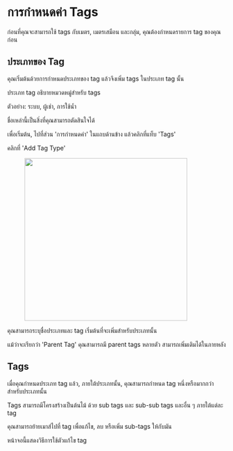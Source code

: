 # การกำหนดค่า Tags

ก่อนที่คุณจะสามารถใช้ tags กับเมตร, เมตรเสมือน และกลุ่ม, คุณต้องกำหนดรายการ tag ของคุณก่อน



## ประเภทของ Tag

คุณเริ่มต้นด้วยการกำหนดประเภทของ tag แล้วจึงเพิ่ม tags ในประเภท tag นั้น

ประเภท tag อธิบายหมวดหมู่สำหรับ tags

ตัวอย่าง: ระบบ, ผู้เช่า, การใช้น้ำ

ชื่อเหล่านี้เป็นสิ่งที่คุณสามารถตัดสินใจได้

เพื่อเริ่มต้น, ไปที่ส่วน 'การกำหนดค่า' ในแถบด้านข้าง แล้วคลิกที่แท็บ 'Tags'

คลิกที่ 'Add Tag Type'

<figure><img src="../../.gitbook/assets/image (9).png" alt="" width="375"><figcaption></figcaption></figure>

คุณสามารถระบุชื่อประเภทและ tag เริ่มต้นที่จะเพิ่มสำหรับประเภทนั้น

แม้ว่าจะเรียกว่า 'Parent Tag' คุณสามารถมี parent tags หลายตัว สามารถเพิ่มเติมได้ในภายหลัง



## Tags

เมื่อคุณกำหนดประเภท tag แล้ว, ภายใต้ประเภทนั้น, คุณสามารถกำหนด tag หนึ่งหรือมากกว่าสำหรับประเภทนั้น

Tags สามารถมีโครงสร้างเป็นต้นไม้ ด้วย sub tags และ sub-sub tags และอื่น ๆ ภายใต้แต่ละ tag

คุณสามารถย้ายเมาส์ไปที่ tag เพื่อแก้ไข, ลบ หรือเพิ่ม sub-tags ให้กับมัน

หน้าจอนี้แสดงวิธีการใช้ตัวแก้ไข tag

<figure><img src="../../.gitbook/assets/image (10).png" alt=""><figcaption></figcaption></figure>
